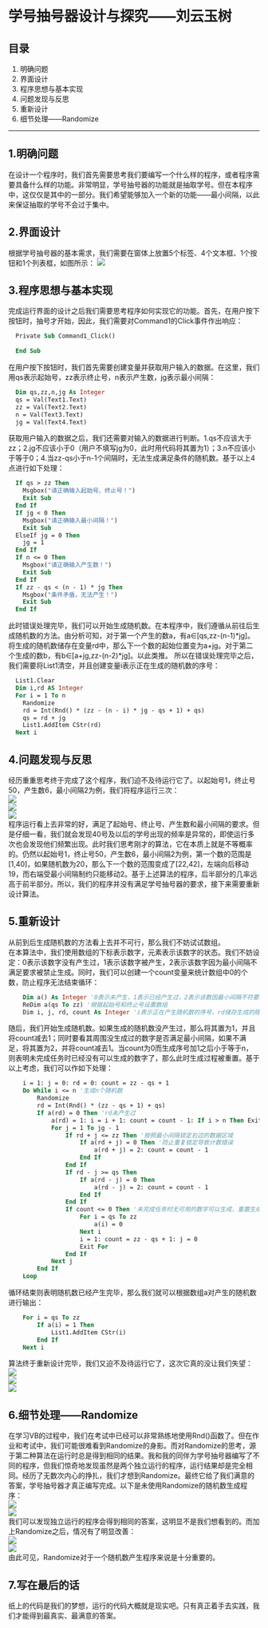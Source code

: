 # 学号抽号器设计与探究——刘云玉树
## 目录
1. 明确问题
2. 界面设计
3. 程序思想与基本实现
4. 问题发现与反思
5. 重新设计
6. 细节处理——Randomize
***
## 1.明确问题
在设计一个程序时，我们首先需要思考我们要编写一个什么样的程序，或者程序需要具备什么样的功能。非常明显，学号抽号器的功能就是抽取学号。但在本程序中，这仅仅是其中的一部分。我们希望能够加入一个新的功能——最小间隔，以此来保证抽取的学号不会过于集中。

## 2.界面设计
根据学号抽号器的基本需求，我们需要在窗体上放置5个标签、4个文本框、1个按钮和1个列表框，如图所示：
![](https://github.com/YunyushuLiu/XueHaoChouHaoQi/blob/master/xhchq-image/interface.png)

## 3.程序思想与基本实现
完成运行界面的设计之后我们需要思考程序如何实现它的功能。首先，在用户按下按钮时，抽号才开始，因此，我们需要对Command1的Click事件作出响应：
```vb
  Private Sub Command1_Click()
  
  End Sub
```
在用户按下按钮时，我们首先需要创建变量并获取用户输入的数据。在这里，我们用qs表示起始号，zz表示终止号，n表示产生数，jg表示最小间隔：
```vb
  Dim qs,zz,n,jg As Integer
  qs = Val(Text1.Text)
  zz = Val(Text2.Text)
  n = Val(Text3.Text)
  jg = Val(Text4.Text)
```
获取用户输入的数据之后，我们还需要对输入的数据进行判断。1.qs不应该大于zz；2.jg不应该小于0（用户不填写jg为0，此时用代码将其置为1）；3.n不应该小于等于0；4.当zz-qs小于n-1个间隔时，无法生成满足条件的随机数。基于以上4点进行如下处理：
```vb
  If qs > zz Then
    Msgbox("请正确输入起始号、终止号！")
    Exit Sub
  End If
  If jg < 0 Then
    Msgbox("请正确输入最小间隔！")
    Exit Sub
  ElseIf jg = 0 Then
    jg = 1
  End If
  If n <= 0 Then
    Msgbox("请正确输入产生数！")
    Exit Sub
  End If
  If zz - qs < (n - 1) * jg Then
    Msgbox("条件矛盾，无法产生！")
    Exit Sub
  End If
```
此时错误处理完毕，我们可以开始生成随机数。在本程序中，我们遵循从前往后生成随机数的方法。由分析可知，对于第一个产生的数a，有a∈[qs,zz-(n-1)*jg]。将生成的随机数储存在变量rd中，那么下一个数的起始位置变为a+jg。对于第二个生成的数b，有b∈[a+jg,zz-(n-2)*jg]。以此类推。
所以在错误处理完毕之后，我们需要将List1清空，并且创建变量i表示正在生成的随机数的序号：
```vb
  List1.Clear
  Dim i,rd AS Integer
  For i = 1 To n
    Randomize
    rd = Int(Rnd() * (zz - (n - i) * jg - qs + 1) + qs)
    qs = rd + jg
    List1.AddItem CStr(rd)
  Next i
```

## 4.问题发现与反思
经历重重思考终于完成了这个程序，我们迫不及待运行它了。以起始号1，终止号50，产生数6，最小间隔2为例，我们将程序运行三次：</br>
![](https://github.com/YunyushuLiu/XueHaoChouHaoQi/blob/master/xhchq-image/不等概率1.png)</br>
![](https://github.com/YunyushuLiu/XueHaoChouHaoQi/blob/master/xhchq-image/不等概率2.png)</br>
![](https://github.com/YunyushuLiu/XueHaoChouHaoQi/blob/master/xhchq-image/不等概率3.png)</br>
程序运行看上去非常的好，满足了起始号、终止号、产生数和最小间隔的要求。但是仔细一看，我们就会发现40号及以后的学号出现的频率是异常的，即使运行多次也会发现他们频繁出现。此时我们思考刚才的算法，它在本质上就是不等概率的。仍然以起始号1，终止号50，产生数6，最小间隔2为例，第一个数的范围是[1,40]，如果随机数为20，那么下一个数的范围变成了[22,42]，左端向后移动19，而右端受最小间隔制约只能移动2。基于上述算法的程序，后半部分的几率远高于前半部分。所以，我们的程序并没有满足学号抽号器的要求，接下来需要重新设计算法。

## 5.重新设计
从前到后生成随机数的方法看上去并不可行，那么我们不妨试试数组。</br>
在本算法中，我们使用数组的下标表示数字，元素表示该数字的状态。我们不妨设定：0表示该数字没有产生过，1表示该数字被产生，2表示该数字因为最小间隔不满足要求被禁止生成。同时，我们可以创建一个count变量来统计数组中0的个数，防止程序无法结束循环：
```vb
    Dim a() As Integer '0表示未产生，1表示已经产生过，2表示该数因最小间隔不符要求被禁止生成
    ReDim a(qs To zz) '根据起始号和终止号设置数组
    Dim i, j, rd, count As Integer 'i表示正在产生随机数的序号，rd储存生成的随机数，count表示可以使用的数（即数组a中0的个数）
```
随后，我们开始生成随机数。如果生成的随机数没产生过，那么将其置为1，并且将count减去1；同时要看其周围没生成过的数字是否满足最小间隔，如果不满足，将其置为2，并将count减去1。当count为0而生成序号加1之后小于等于n，则表明未完成任务时已经没有可以生成的数字了，那么此时生成过程被重置。基于以上考虑，我们可以作如下处理：
```vb
    i = 1: j = 0: rd = 0: count = zz - qs + 1
    Do While i <= n '生成n个随机数
        Randomize
        rd = Int(Rnd() * (zz - qs + 1) + qs)
        If a(rd) = 0 Then 'rd未产生过
            a(rd) = 1: i = i + 1: count = count - 1: If i > n Then Exit Do
            For j = 1 To jg - 1
                If rd + j <= zz Then '按照最小间隔锁定右边的数据区域
                    If a(rd + j) = 0 Then '防止重复锁定导致计数错误
                        a(rd + j) = 2: count = count - 1
                    End If
                End If
                If rd - j >= qs Then
                    If a(rd - j) = 0 Then
                        a(rd - j) = 2: count = count - 1
                    End If
                End If
                If count <= 0 Then '未完成任务时无可用的数字可以生成，重置生成过程
                    For i = qs To zz
                        a(i) = 0
                    Next i
                    i = 1: count = zz - qs + 1: j = 0
                    Exit For
                End If
            Next j
        End If
    Loop
```
循环结束则表明随机数已经产生完毕，那么我们就可以根据数组a对产生的随机数进行输出：
```vb
    For i = qs To zz
        If a(i) = 1 Then
            List1.AddItem CStr(i)
        End If
    Next i
```
算法终于重新设计完毕，我们又迫不及待运行它了，这次它真的没让我们失望：</br>
![](https://github.com/YunyushuLiu/XueHaoChouHaoQi/blob/master/xhchq-image/等概率1.png)</br>
![](https://github.com/YunyushuLiu/XueHaoChouHaoQi/blob/master/xhchq-image/等概率2.png)</br>
![](https://github.com/YunyushuLiu/XueHaoChouHaoQi/blob/master/xhchq-image/等概率3.png)</br>

## 6.细节处理——Randomize
在学习VB的过程中，我们在考试中已经可以非常熟练地使用Rnd()函数了。但在作业和考试中，我们可能很难看到Randomize的身影。而对Randomize的思考，源于第二种算法在运行时总是得到相同的结果。我和我的同伴为学号抽号器编写了不同的程序，但我们惊奇地发现虽然是两个独立运行的程序，运行结果却是完全相同。经历了无数次内心的挣扎，我们才想到Randomize。最终它给了我们满意的答案，学号抽号器才真正编写完成。以下是未使用Randomize的随机数生成程序：</br>
![](https://github.com/YunyushuLiu/XueHaoChouHaoQi/blob/master/xhchq-image/无randomize1.png)</br>
![](https://github.com/YunyushuLiu/XueHaoChouHaoQi/blob/master/xhchq-image/无randomize2.png)</br>
我们可以发现独立运行的程序会得到相同的答案，这明显不是我们想看到的。而加上Randomize之后，情况有了明显改善：</br>
![](https://github.com/YunyushuLiu/XueHaoChouHaoQi/blob/master/xhchq-image/randomize1.png)</br>
![](https://github.com/YunyushuLiu/XueHaoChouHaoQi/blob/master/xhchq-image/randomize2.png)</br>
由此可见，Randomize对于一个随机数产生程序来说是十分重要的。

## 7.写在最后的话
纸上的代码是我们的梦想，运行的代码大概就是现实吧。只有真正着手去实践，我们才能得到最真实、最满意的答案。
